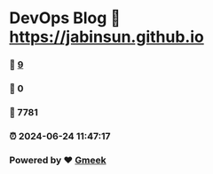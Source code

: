 # DevOps Blog :link: https://jabinsun.github.io 
### :page_facing_up: [9](https://jabinsun.github.io/tag.html) 
### :speech_balloon: 0 
### :hibiscus: 7781 
### :alarm_clock: 2024-06-24 11:47:17 
### Powered by :heart: [Gmeek](https://github.com/Meekdai/Gmeek)
